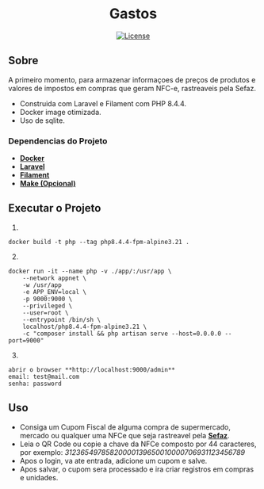 <h1 align="center">Gastos</h1>

<p align="center">
<a href="https://packagist.org/packages/laravel/framework"><img src="https://img.shields.io/packagist/l/laravel/framework" alt="License"></a>
</p>

## Sobre

A primeiro momento, para armazenar informaçoes de preços de produtos e valores de impostos em compras que geram NFC-e, rastreaveis pela Sefaz.

- Construida com Laravel e Filament com PHP 8.4.4.
- Docker image otimizada.
- Uso de sqlite.

### Dependencias do Projeto

- **[Docker](https://docker.com)**
- **[Laravel](https://laravel.com)**
- **[Filament](https://filamentphp.com/)**
- **[Make (Opcional)](https://www.gnu.org/software/make/manual/make.html)**


## Executar o Projeto
1.
```
docker build -t php --tag php8.4.4-fpm-alpine3.21 .
```

2.
```
docker run -it --name php -v ./app/:/usr/app \
    --network appnet \
    -w /usr/app
    -e APP_ENV=local \
    -p 9000:9000 \
    --privileged \
    --user=root \
    --entrypoint /bin/sh \
    localhost/php8.4.4-fpm-alpine3.21 \
    -c "composer install && php artisan serve --host=0.0.0.0 --port=9000"
```

3.
```
abrir o browser **http://localhost:9000/admin**
email: test@mail.com
senha: password
```

## Uso

- Consiga um Cupom Fiscal de alguma compra de supermercado, mercado ou qualquer uma NFCe que seja rastreavel pela **[Sefaz](https://portalsped.fazenda.mg.gov.br/portalnfce/sistema/consultaarg.xhtml)**.
- Leia o QR Code ou copie a chave da NFCe composto por 44 caracteres, por exemplo: _31236549785820000139650010000706931123456789_
- Apos o login, va ate entrada, adicione um cupom e salve.
- Apos salvar, o cupom sera processado e ira criar registros em compras e unidades.
